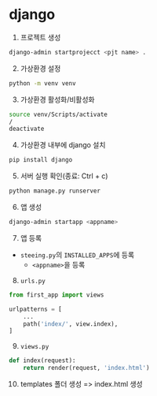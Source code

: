 # django

1. 프로젝트 생성

```bash
django-admin startprojecct <pjt name> .
```

2. 가상환경 설정

```bash
python -m venv venv
```

3. 가상환경 활성화/비활성화

```bash
source venv/Scripts/activate
/
deactivate
```

4. 가상환경 내부에 django 설치
```bash
pip install django
```

5. 서버 실행 확인(종료: Ctrl + c)
```bash
python manage.py runserver
```

6. 앱 생성
```bash
django-admin startapp <appname>
```

7. 앱 등록
- `steeing.py`의 `INSTALLED_APPS`에 등록
    - `<appname>`을 등록


8. `urls.py`

```python
from first_app import views

urlpatterns = [
    ...
    path('index/', view.index),
]
```

9. `views.py`

```python
def index(request):
    return render(request, 'index.html')
```

10. templates 폴더 생성 => index.html 생성



